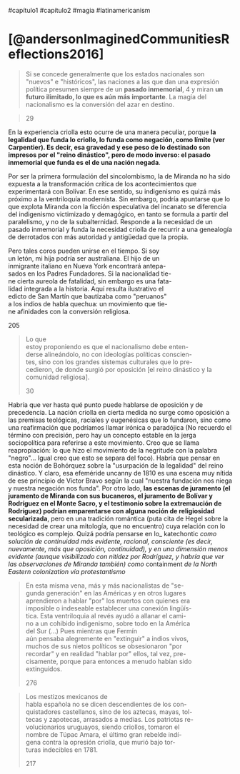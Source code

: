 #capítulo1
#capítulo2
#magia
#latinamericanism
# [@andersonImaginedCommunitiesReflections2016]

> Si se concede generalmente que los estados nacionales son "nuevos" e "históricos", las naciones a las que dan una expresión política presumen siempre de un **pasado inmemorial**, 4 y  miran **un futuro ilimitado, lo que es aún más importante**. La magia del nacionalismo es la conversión del  azar en destino.  
  
> 29  
  
En la experiencia criolla esto ocurre de una manera peculiar, porque **la legalidad que funda lo criollo, lo funda como negación, como límite (ver Carpentier). Es decir, esa gravedad y ese peso de lo destinado son impresos por el "reino dinástico", pero de modo inverso: el pasado inmemorial que funda es el de una nación negada**.

Por ser la primera formulación del sincolombismo, la de Miranda no ha sido expuesta a la transformación crítica de los acontecimientos que experimentará con Bolívar. En ese sentido, su indigenismo es quizá más próximo a la ventriloquía modernista. Sin embargo, podría apuntarse que lo que explota Miranda con la ficción especulativa del incanato se diferencia del indigenismo victimizado y demagógico, en tanto se formula a partir del paralelismo, y no de la subalternidad. Responde a la necesidad de un pasado inmemorial y funda la necesidad criolla de recurrir a una genealogía de derrotados con más autoridad y antigüedad que la propia.



Pero tales coros pueden unirse en el tiempo. Si soy  
un letón, mi hija podría ser australiana. El hijo de un  
inmigrante italiano en Nueva York encontrará antepa-  
sados en los Padres Fundadores. Si la nacionalidad tie-  
ne cierta aureola de fatalidad, sin embargo es una fata-  
lidad integrada a la historia. Aquí resulta ilustrativo el  
edicto de San Martín que bautizaba como "peruanos"  
a los indios de habla quechua: un movimiento que tie-  
ne afinidades con la conversión religiosa.

205



> Lo que  
> estoy proponiendo es que el nacionalismo debe enten-  
> derse alineándolo, no con ideologías políticas conscien-  
> tes, sino con los grandes sistemas culturales que lo pre-  
> cedieron, de donde surgió por oposición \[el reino dinástico y la comunidad religiosa\].
> 
> 30

Habría que ver hasta qué punto puede hablarse de oposición y de precedencia. La nación criolla en cierta medida no surge como oposición a las premisas teológicas, raciales y eugenésicas que lo fundaron, sino como una reafirmación que podríamos llamar irónica o paradójica (No recuerdo el término con precisión, pero hay un concepto estable en la jerga sociopolítica para referirse a este movimiento. Creo que se llama reapropiación: lo que hizo el movimiento de la negritude con la palabra "negro"... Igual creo que esto se separa del foco). Habría que pensar en esta noción de Bohórquez sobre la "usurpación de la legalidad" del reino dinástico. Y claro, esa efeméride uncanny de 1810 es una escena muy nítida de ese principio de Víctor Bravo según la cual "nuestra fundación nos niega y nuestra negación nos funda". Por otro lado, **las escenas de juramento (el juramento de Miranda con sus bucaneros, el juramento de Bolívar y Rodríguez en el Monte Sacro, y el testimonio sobre la extremaución de Rodríguez) podrían emparentarse con alguna noción de religiosidad secularizada**, pero en una tradición romántica (puta cita de Hegel sobre la necesidad de crear una mitología, que no encuentro) cuya relación con lo teológico es complejo. Quizá podría pensarse en lo_ katechontic _como solución de continuidad más evidente, racional, consciente (es decir, nuevamente, más que oposición, continuidad), y en una dimensión menos evidente (aunque visibilizado con nitidez por Rodríguez, y habría que ver las observaciones de Miranda también) como_ containment _de la North Eastern colonization vía protestantismo_



> En esta misma vena, más y más nacionalistas de "se-  
> gunda generación" en las Américas y en otros lugares  
> aprendieron a hablar "por" los muertos con quienes era  
> imposible o indeseable establecer una conexión lingüís-  
> tica. Esta ventriloquia al revés ayudó a allanar el cami-  
> no a un cohibido indigenismo, sobre todo en la América  
> del Sur (...) Pues mientras que Fermín  
> aún pensaba alegremente en "extinguir" a indios vivos,  
> muchos de sus nietos políticos se obsesionaron "por  
> recordar" y en realidad "hablar por" ellos, tal vez, pre-  
> cisamente, porque para entonces a menudo habían sido  
> extinguidos.
> 
> 276


> Los mestizos mexicanos de  
> habla española no se dicen descendientes de los con-  
> quistadores castellanos, sino de los aztecas, mayas, tol-  
> tecas y zapotecas, arrasados a medias. Los patriotas re-  
> volucionarios uruguayos, siendo criollos, tomaron el  
> nombre de Túpac Amara, el último gran rebelde indí-  
> gena contra la opresión criolla, que murió bajo tor-  
> turas indecibles en 1781.
> 
> 217